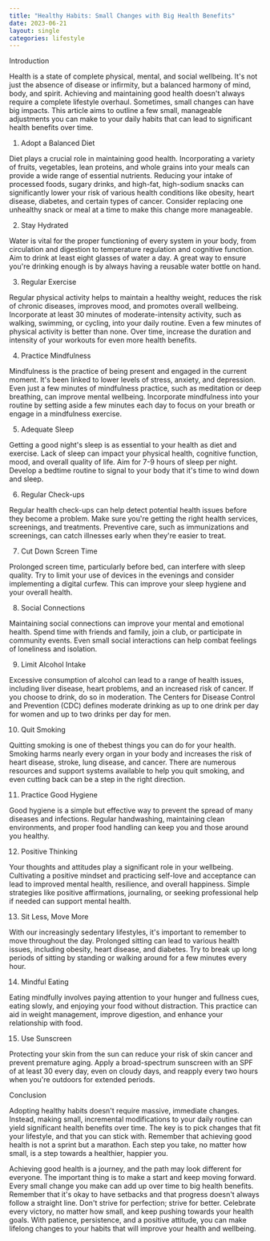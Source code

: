 ```yaml
---
title: "Healthy Habits: Small Changes with Big Health Benefits"
date: 2023-06-21
layout: single
categories: lifestyle
---
```

Introduction

Health is a state of complete physical, mental, and social wellbeing. It's not just the absence of disease or infirmity, but a balanced harmony of mind, body, and spirit. Achieving and maintaining good health doesn't always require a complete lifestyle overhaul. Sometimes, small changes can have big impacts. This article aims to outline a few small, manageable adjustments you can make to your daily habits that can lead to significant health benefits over time.

1. Adopt a Balanced Diet

Diet plays a crucial role in maintaining good health. Incorporating a variety of fruits, vegetables, lean proteins, and whole grains into your meals can provide a wide range of essential nutrients. Reducing your intake of processed foods, sugary drinks, and high-fat, high-sodium snacks can significantly lower your risk of various health conditions like obesity, heart disease, diabetes, and certain types of cancer. Consider replacing one unhealthy snack or meal at a time to make this change more manageable.

2. Stay Hydrated

Water is vital for the proper functioning of every system in your body, from circulation and digestion to temperature regulation and cognitive function. Aim to drink at least eight glasses of water a day. A great way to ensure you're drinking enough is by always having a reusable water bottle on hand.

3. Regular Exercise

Regular physical activity helps to maintain a healthy weight, reduces the risk of chronic diseases, improves mood, and promotes overall wellbeing. Incorporate at least 30 minutes of moderate-intensity activity, such as walking, swimming, or cycling, into your daily routine. Even a few minutes of physical activity is better than none. Over time, increase the duration and intensity of your workouts for even more health benefits.

4. Practice Mindfulness

Mindfulness is the practice of being present and engaged in the current moment. It's been linked to lower levels of stress, anxiety, and depression. Even just a few minutes of mindfulness practice, such as meditation or deep breathing, can improve mental wellbeing. Incorporate mindfulness into your routine by setting aside a few minutes each day to focus on your breath or engage in a mindfulness exercise.

5. Adequate Sleep

Getting a good night's sleep is as essential to your health as diet and exercise. Lack of sleep can impact your physical health, cognitive function, mood, and overall quality of life. Aim for 7-9 hours of sleep per night. Develop a bedtime routine to signal to your body that it's time to wind down and sleep.

6. Regular Check-ups

Regular health check-ups can help detect potential health issues before they become a problem. Make sure you're getting the right health services, screenings, and treatments. Preventive care, such as immunizations and screenings, can catch illnesses early when they're easier to treat.

7. Cut Down Screen Time

Prolonged screen time, particularly before bed, can interfere with sleep quality. Try to limit your use of devices in the evenings and consider implementing a digital curfew. This can improve your sleep hygiene and your overall health.

8. Social Connections

Maintaining social connections can improve your mental and emotional health. Spend time with friends and family, join a club, or participate in community events. Even small social interactions can help combat feelings of loneliness and isolation.

9. Limit Alcohol Intake

Excessive consumption of alcohol can lead to a range of health issues, including liver disease, heart problems, and an increased risk of cancer. If you choose to drink, do so in moderation. The Centers for Disease Control and Prevention (CDC) defines moderate drinking as up to one drink per day for women and up to two drinks per day for men.

10. Quit Smoking

Quitting smoking is one of thebest things you can do for your health. Smoking harms nearly every organ in your body and increases the risk of heart disease, stroke, lung disease, and cancer. There are numerous resources and support systems available to help you quit smoking, and even cutting back can be a step in the right direction.

11. Practice Good Hygiene

Good hygiene is a simple but effective way to prevent the spread of many diseases and infections. Regular handwashing, maintaining clean environments, and proper food handling can keep you and those around you healthy.

12. Positive Thinking

Your thoughts and attitudes play a significant role in your wellbeing. Cultivating a positive mindset and practicing self-love and acceptance can lead to improved mental health, resilience, and overall happiness. Simple strategies like positive affirmations, journaling, or seeking professional help if needed can support mental health.

13. Sit Less, Move More

With our increasingly sedentary lifestyles, it's important to remember to move throughout the day. Prolonged sitting can lead to various health issues, including obesity, heart disease, and diabetes. Try to break up long periods of sitting by standing or walking around for a few minutes every hour.

14. Mindful Eating

Eating mindfully involves paying attention to your hunger and fullness cues, eating slowly, and enjoying your food without distraction. This practice can aid in weight management, improve digestion, and enhance your relationship with food.

15. Use Sunscreen

Protecting your skin from the sun can reduce your risk of skin cancer and prevent premature aging. Apply a broad-spectrum sunscreen with an SPF of at least 30 every day, even on cloudy days, and reapply every two hours when you're outdoors for extended periods.

Conclusion

Adopting healthy habits doesn't require massive, immediate changes. Instead, making small, incremental modifications to your daily routine can yield significant health benefits over time. The key is to pick changes that fit your lifestyle, and that you can stick with. Remember that achieving good health is not a sprint but a marathon. Each step you take, no matter how small, is a step towards a healthier, happier you.

Achieving good health is a journey, and the path may look different for everyone. The important thing is to make a start and keep moving forward. Every small change you make can add up over time to big health benefits. Remember that it's okay to have setbacks and that progress doesn't always follow a straight line. Don't strive for perfection; strive for better. Celebrate every victory, no matter how small, and keep pushing towards your health goals. With patience, persistence, and a positive attitude, you can make lifelong changes to your habits that will improve your health and wellbeing.
